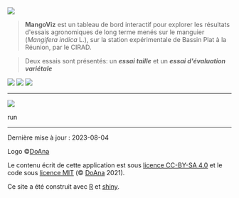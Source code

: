 <img src="mangoviz-logo.png" id="logo"> 

> **MangoViz** est un tableau de bord interactif pour explorer les résultats d'essais agronomiques de long terme menés sur le manguier (*Mangifera indica* L.), sur la station expérimentale de Bassin Plat à la Réunion, par le CIRAD.

> Deux essais sont présentés: un ***essai taille*** et un ***essai d'évaluation variétale***

<p class="center">
  <span>
    <img src="accueil_taille.png">
    <img src="accueil_varietes.png">
    <img src="accueil_graph.png">
  </span>
</p>

***

<p class="center">
  <span>
    <img src="bande_logos.png" class="logo-10">
  </span>
</p>run


*** 

Dernière mise à jour : 2023-08-04

Logo ©[DoAna](https://doana-r.com)  
<!-- Photographies © XXX sauf mention contraire -->

Le contenu écrit de cette application est sous [licence CC-BY-SA 4.0](https://creativecommons.org/licenses/by-sa/4.0/) et le code sous [licence MIT](https://mit-license.org/) (© [DoAna](https://www.doana-r.com/) 2021).

Ce site a été construit avec [R](https://www.r-project.org/) et [shiny](https://shiny.rstudio.com/).

<!--Code source : https://gitlab.com/cirad-apps/mangoviz-->




